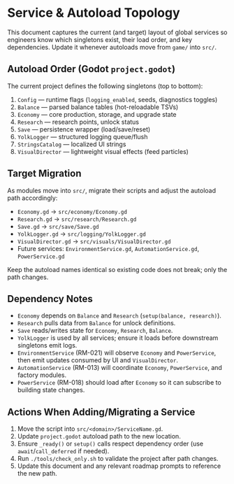 # Service & Autoload Topology

This document captures the current (and target) layout of global services so engineers know which singletons exist, their load order, and key dependencies. Update it whenever autoloads move from `game/` into `src/`.

## Autoload Order (Godot `project.godot`)

The current project defines the following singletons (top to bottom):

1. `Config` — runtime flags (`logging_enabled`, seeds, diagnostics toggles)
2. `Balance` — parsed balance tables (hot-reloadable TSVs)
3. `Economy` — core production, storage, and upgrade state
4. `Research` — research points, unlock status
5. `Save` — persistence wrapper (load/save/reset)
6. `YolkLogger` — structured logging queue/flush
7. `StringsCatalog` — localized UI strings
8. `VisualDirector` — lightweight visual effects (feed particles)

## Target Migration

As modules move into `src/`, migrate their scripts and adjust the autoload path accordingly:

- `Economy.gd` → `src/economy/Economy.gd`
- `Research.gd` → `src/research/Research.gd`
- `Save.gd` → `src/save/Save.gd`
- `YolkLogger.gd` → `src/logging/YolkLogger.gd`
- `VisualDirector.gd` → `src/visuals/VisualDirector.gd`
- Future services: `EnvironmentService.gd`, `AutomationService.gd`, `PowerService.gd`

Keep the autoload names identical so existing code does not break; only the path changes.

## Dependency Notes

- `Economy` depends on `Balance` and `Research` (`setup(balance, research)`).
- `Research` pulls data from `Balance` for unlock definitions.
- `Save` reads/writes state for `Economy`, `Research`, `Balance`.
- `YolkLogger` is used by all services; ensure it loads before downstream singletons emit logs.
- `EnvironmentService` (RM-021) will observe `Economy` and `PowerService`, then emit updates consumed by UI and `VisualDirector`.
- `AutomationService` (RM-013) will coordinate `Economy`, `PowerService`, and factory modules.
- `PowerService` (RM-018) should load after `Economy` so it can subscribe to building state changes.

## Actions When Adding/Migrating a Service

1. Move the script into `src/<domain>/ServiceName.gd`.
2. Update `project.godot` autoload path to the new location.
3. Ensure `_ready()` or `setup()` calls respect dependency order (use `await`/`call_deferred` if needed).
4. Run `./tools/check_only.sh` to validate the project after path changes.
5. Update this document and any relevant roadmap prompts to reference the new path.
